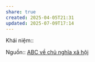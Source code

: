 ```yaml
---
share: true
created: 2025-04-05T21:31
updated: 2025-07-09T17:14
---
```

Khái niệm:: 

Nguồn:: [ABC về chủ nghĩa xã hội](../../%CE%9E%20Ngu%E1%BB%93n/ABC%20v%E1%BB%81%20ch%E1%BB%A7%20ngh%C4%A9a%20x%C3%A3%20h%E1%BB%99i.md)
